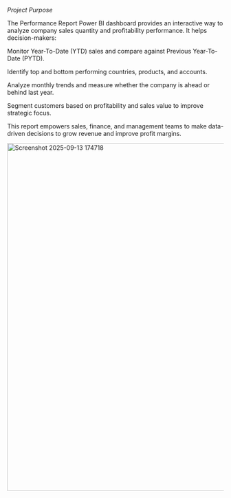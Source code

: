 *Project Purpose*

The Performance Report Power BI dashboard provides an interactive way to analyze company sales quantity and profitability performance. It helps decision-makers:

Monitor Year-To-Date (YTD) sales and compare against Previous Year-To-Date (PYTD).

Identify top and bottom performing countries, products, and accounts.

Analyze monthly trends and measure whether the company is ahead or behind last year.

Segment customers based on profitability and sales value to improve strategic focus.

This report empowers sales, finance, and management teams to make data-driven decisions to grow revenue and improve profit margins.


<img width="1396" height="810" alt="Screenshot 2025-09-13 174718" src="https://github.com/user-attachments/assets/05650740-554f-475a-bcbb-4605c7ea0e46" />

